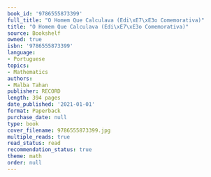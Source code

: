 ```yaml
---
book_id: '9786555873399'
full_title: "O Homem Que Calculava (Edi\xE7\xE3o Comemorativa)"
title: "O Homem Que Calculava (Edi\xE7\xE3o Comemorativa)"
source: Bookshelf
owned: true
isbn: '9786555873399'
language:
- Portuguese
topics:
- Mathematics
authors:
- Malba Tahan
publisher: RECORD
length: 394 pages
date_published: '2021-01-01'
format: Paperback
purchase_date: null
type: book
cover_filename: 9786555873399.jpg
multiple_reads: true
read_status: read
recommendation_status: true
theme: math
order: null
---
```



